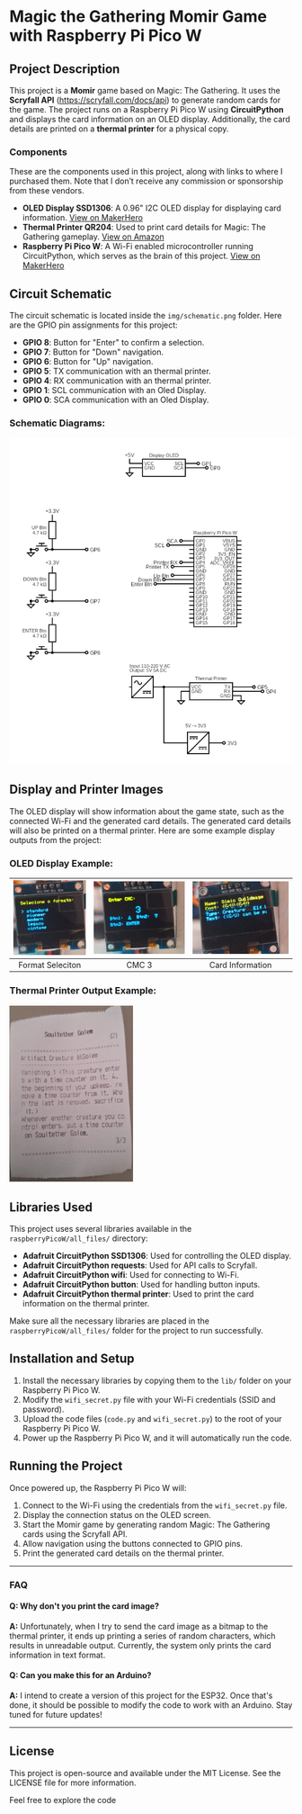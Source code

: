 # Magic the Gathering Momir Game with Raspberry Pi Pico W

## Project Description

This project is a **Momir** game based on Magic: The Gathering. It uses the **Scryfall API** (https://scryfall.com/docs/api) to generate random cards for the game. The project runs on a Raspberry Pi Pico W using **CircuitPython** and displays the card information on an OLED display. Additionally, the card details are printed on a **thermal printer** for a physical copy.

### Components
These are the components used in this project, along with links to where I purchased them. Note that I don’t receive any commission or sponsorship from these vendors.

- **OLED Display SSD1306**: A 0.96" I2C OLED display for displaying card information. [View on MakerHero](https://www.makerhero.com/produto/display-oled-0-96-i2c-azul-amarelo/)
- **Thermal Printer QR204**: Used to print card details for Magic: The Gathering gameplay. [View on Amazon](https://www.amazon.com.br/Impressora-Embutidos-Interface-Impressão-Velocidade/dp/B09SLRYVLX?dib=eyJ2IjoiMSJ9.v9BuBsMk-0-AU80VuPvVn1eoEbpjG6LP8RDwXBchbr3NeuiZkpJWYj_lmojVrWmkfNVzwoE22miVnqXa2Am-A0-LzW932i98gh0SnY_r24U.Ka7JJ24gz-jwe431e5LSB-87YlXlQs8-xkN9nf6Wmmo&dib_tag=se&keywords=qr204&qid=1731605326&sr=8-1&ufe=app_do%3Aamzn1.fos.4bb5663b-6f7d-4772-84fa-7c7f565ec65b&th=1)
- **Raspberry Pi Pico W**: A Wi-Fi enabled microcontroller running CircuitPython, which serves as the brain of this project. [View on MakerHero](https://www.makerhero.com/produto/raspberry-pi-pico-w/)


## Circuit Schematic
The circuit schematic is located inside the `img/schematic.png` folder. Here are the GPIO pin assignments for this project:

- **GPIO 8**: Button for "Enter" to confirm a selection.
- **GPIO 7**: Button for "Down" navigation.
- **GPIO 6**: Button for "Up" navigation.
- **GPIO 5**: TX communication with an thermal printer.
- **GPIO 4**: RX communication with an thermal printer.
- **GPIO 1**: SCL communication with an Oled Display.
- **GPIO 0**: SCA communication with an Oled Display.

### Schematic Diagrams:
![Image 4](img/circuit/circuit.png)

## Display and Printer Images
The OLED display will show information about the game state, such as the connected Wi-Fi and the generated card details. The generated card details will also be printed on a thermal printer. Here are some example display outputs from the project:

### OLED Display Example:

| <img src="img/display_images/format.JPG" width="150" /> | <img src="img/display_images/cmc3.JPG" width="200" /> | <img src="img/display_images/info.JPG" width="200" /> |
|:---:|:---:|:---:|
| Format Seleciton | CMC 3 | Card Information |


### Thermal Printer Output Example:
<img src="img/card/card.JPG" width="220" />

## Libraries Used

This project uses several libraries available in the `raspberryPicoW/all_files/` directory:

- **Adafruit CircuitPython SSD1306**: Used for controlling the OLED display.
- **Adafruit CircuitPython requests**: Used for API calls to Scryfall.
- **Adafruit CircuitPython wifi**: Used for connecting to Wi-Fi.
- **Adafruit CircuitPython button**: Used for handling button inputs.
- **Adafruit CircuitPython thermal printer**: Used to print the card information on the thermal printer.

Make sure all the necessary libraries are placed in the `raspberryPicoW/all_files/` folder for the project to run successfully.

## Installation and Setup

1. Install the necessary libraries by copying them to the `lib/` folder on your Raspberry Pi Pico W.
2. Modify the `wifi_secret.py` file with your Wi-Fi credentials (SSID and password).
3. Upload the code files (`code.py` and `wifi_secret.py`) to the root of your Raspberry Pi Pico W.
4. Power up the Raspberry Pi Pico W, and it will automatically run the code.

## Running the Project

Once powered up, the Raspberry Pi Pico W will:

1. Connect to the Wi-Fi using the credentials from the `wifi_secret.py` file.
2. Display the connection status on the OLED screen.
3. Start the Momir game by generating random Magic: The Gathering cards using the Scryfall API.
4. Allow navigation using the buttons connected to GPIO pins.
5. Print the generated card details on the thermal printer.

---
### FAQ

#### Q: Why don't you print the card image?
**A:** Unfortunately, when I try to send the card image as a bitmap to the thermal printer, it ends up printing a series of random characters, which results in unreadable output. Currently, the system only prints the card information in text format.

#### Q: Can you make this for an Arduino?
**A:** I intend to create a version of this project for the ESP32. Once that's done, it should be possible to modify the code to work with an Arduino. Stay tuned for future updates!

---

## License
This project is open-source and available under the MIT License. See the LICENSE file for more information.


Feel free to explore the code
